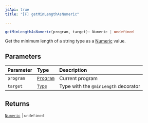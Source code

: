 ```yaml
---
jsApi: true
title: "[F] getMinLengthAsNumeric"

---
```

```ts
getMinLengthAsNumeric(program, target): Numeric | undefined
```

Get the minimum length of a string type as a [Numeric](Numeric.md) value.

## Parameters

| Parameter | Type | Description |
| :------ | :------ | :------ |
| `program` | [`Program`](../interfaces/Program.md) | Current program |
| `target` | [`Type`](../type-aliases/Type.md) | Type with the `@minLength` decorator |

## Returns

[`Numeric`](../interfaces/Numeric.md) \| `undefined`

